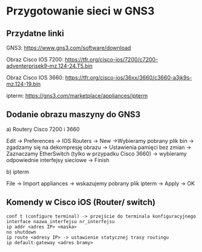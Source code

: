 # Przygotowanie sieci w GNS3

## Przydatne linki 

GNS3: https://www.gns3.com/software/download 

Obraz Cisco IOS 7200: https://tfr.org/cisco-ios/7200/c7200-adventerprisek9-mz.124-24.T5.bin

Obraz Cisco IOS 3660: https://tfr.org/cisco-ios/36xx/3660/c3660-a3jk9s-mz.124-19.bin

ipterm: https://gns3.com/marketplace/appliances/ipterm

## Dodanie obrazu maszyny do GNS3 

a) Routery Cisco 7200 i 3660 

Edit -> Preferences -> IOS Routers -> New ->Wybieramy pobrany plik bin -> zgadzamy się na dekompresję obrazu -> Ustawienia pamięci bez zmian 
->  Zaznaczamy EtherSwitch (tylko w przypadku Cisco 3660) -> wybieramy odpowiednie interfejsy sieciowe -> Finish

b) ipterm 

File -> Import appliances -> wskazujemy pobrany plik ipterm -> Apply -> OK

## Komendy w Cisco iOS (Router/ switch)

```ios
conf t (configure terminal) -> przejście do terminala konfiguracyjnego
interface nazwa_interfejsu nr_interfejsu
ip addr <adres IP> <maska>
no shutdown
ip route <adresy IP> -> ustawienie statycznej trasy routingu
ip default-gateway <adres bramy>

```
